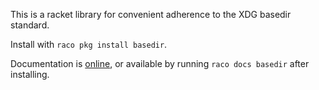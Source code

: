 This is a racket library for convenient adherence to the XDG basedir standard.

Install with `raco pkg install basedir`.

Documentation is [online](http://docs.racket-lang.org/basedir/index.html), or
available by running `raco docs basedir` after installing.

